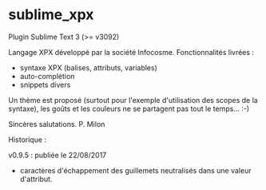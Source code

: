 # sublime_xpx
Plugin Sublime Text 3 (>= v3092)

Langage XPX développé par la société Infocosme.
Fonctionnalités livrées :
 - syntaxe XPX (balises, attributs, variables)
 - auto-complétion
 - snippets divers

Un thème est proposé (surtout pour l'exemple d'utilisation des scopes de la syntaxe), les goûts et les couleurs ne se partagent pas tout le temps... :-)

Sincères salutations.
P. Milon


Historique :

v0.9.5 : publiée le 22/08/2017
 - caractères d'échappement des guillemets neutralisés dans une valeur d'attribut.



